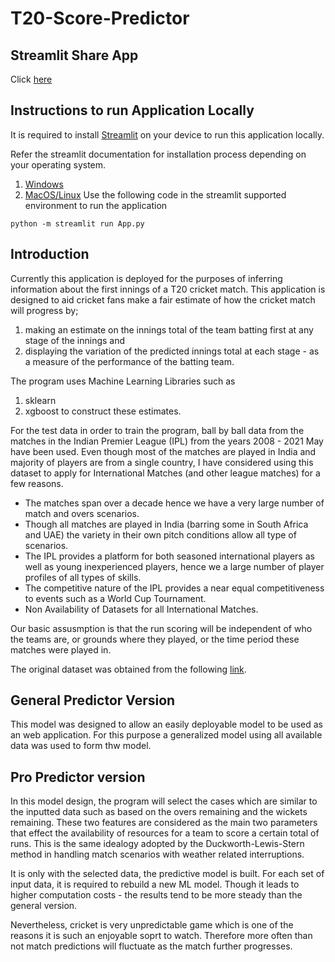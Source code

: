 # T20-Score-Predictor

## Streamlit Share App
Click [here](https://navindu-ds-t20-cricket-score-predictor-app-ycpfru.streamlit.app/)

## Instructions to run Application Locally
It is required to install [Streamlit](https://streamlit.io/) on your device to run this application locally.

Refer the streamlit documentation for installation process depending on your operating system.
1. [Windows](https://docs.streamlit.io/library/get-started/installation#install-streamlit-on-windows)
2. [MacOS/Linux](https://docs.streamlit.io/library/get-started/installation#install-streamlit-on-macoslinux)
Use the following code in the streamlit supported environment to run the application

```python -m streamlit run App.py```

## Introduction
Currently this application is deployed for the purposes of inferring information about the first innings of a T20 cricket match.
This application is designed to aid cricket fans make a fair estimate of how the cricket match will progress by; 
1. making an estimate on the innings total of the team batting first at any stage of the innings and
2. displaying the variation of the predicted innings total at each stage - as a measure of the performance of the batting team.

The program uses Machine Learning Libraries such as 
1. sklearn
2. xgboost
to construct these estimates.

For the test data in order to train the program, ball by ball data from the matches in the Indian Premier League (IPL) from the years 2008 - 2021 May have been used. Even though most of the matches are played in India and majority of players are from a single country, I have considered using this dataset to apply for International Matches (and other league matches) for a few reasons. 
* The matches span over a decade hence we have a very large number of match and overs scenarios.
* Though all matches are played in India (barring some in South Africa and UAE) the variety in their own pitch conditions allow all type of scenarios.
* The IPL provides a platform for both seasoned international players as well as young inexperienced players, hence we a large number of player profiles of all types of skills.
* The competitive nature of the IPL provides a near equal competitiveness to events such as a World Cup Tournament.
* Non Availability of Datasets for all International Matches.

Our basic assusmption is that the run scoring will be independent of who the teams are, or grounds where they played, or the time period these matches were played in.

The original dataset was obtained from the following [link](https://www.kaggle.com/datasets/sneharsingh/ipl-dataset2008-may-2021).

## General Predictor Version 

This model was designed to allow an easily deployable model to be used as an web application. For this purpose a generalized model using all available data was used to form thw model.

## Pro Predictor version

In this model design, the program will select the cases which are similar to the inputted data such as based on the overs remaining and the wickets remaining. These two features are considered as the main two parameters that effect the availability of resources for a team to score a certain total of runs. This is the same idealogy adopted by the Duckworth-Lewis-Stern method in handling match scenarios with weather related interruptions. 

It is only with the selected data, the predictive model is built. For each set of input data, it is required to rebuild a new ML model. Though it leads to higher computation costs - the results tend to be more steady than the general version.

Nevertheless, cricket is very unpredictable game which is one of the reasons it is such an enjoyable soprt to watch. Therefore more often than not match predictions will fluctuate as the match further progresses.
